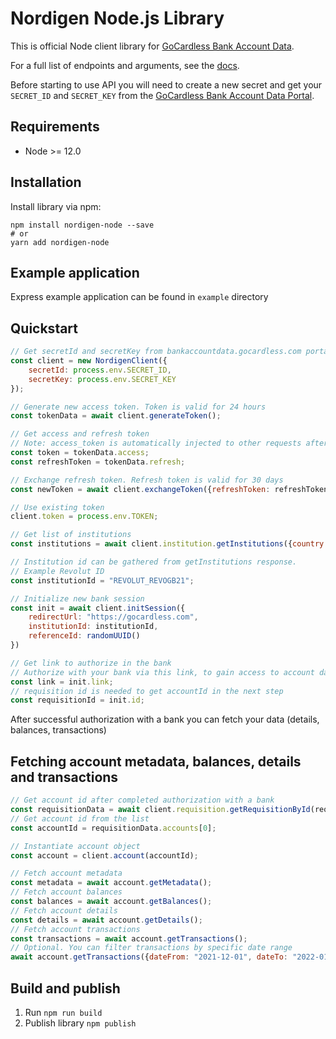 # Nordigen Node.js Library


This is official Node client library for [GoCardless Bank Account Data](https://gocardless.com/bank-account-data/).

For a full list of endpoints and arguments, see the [docs](https://developer.gocardless.com/bank-account-data/quick-start-guide).

Before starting to use API you will need to create a new secret and get your `SECRET_ID` and `SECRET_KEY` from the [GoCardless Bank Account Data Portal](https://bankaccountdata.gocardless.com/user-secrets/).


## Requirements

* Node >= 12.0


## Installation

Install library via npm:

```
npm install nordigen-node --save
# or
yarn add nordigen-node
```

## Example application

Express example application can be found in `example` directory

## Quickstart


```javascript
// Get secretId and secretKey from bankaccountdata.gocardless.com portal and pass to NordigenClient or load from .env file
const client = new NordigenClient({
    secretId: process.env.SECRET_ID,
    secretKey: process.env.SECRET_KEY
});

// Generate new access token. Token is valid for 24 hours
const tokenData = await client.generateToken();

// Get access and refresh token
// Note: access_token is automatically injected to other requests after you successfully obtain it
const token = tokenData.access;
const refreshToken = tokenData.refresh;

// Exchange refresh token. Refresh token is valid for 30 days
const newToken = await client.exchangeToken({refreshToken: refreshToken});

// Use existing token
client.token = process.env.TOKEN;

// Get list of institutions
const institutions = await client.institution.getInstitutions({country: "LV"});

// Institution id can be gathered from getInstitutions response.
// Example Revolut ID
const institutionId = "REVOLUT_REVOGB21";

// Initialize new bank session
const init = await client.initSession({
    redirectUrl: "https://gocardless.com",
    institutionId: institutionId,
    referenceId: randomUUID()
})

// Get link to authorize in the bank
// Authorize with your bank via this link, to gain access to account data
const link = init.link;
// requisition id is needed to get accountId in the next step
const requisitionId = init.id;
```

After successful authorization with a bank you can fetch your data (details, balances, transactions)

## Fetching account metadata, balances, details and transactions

```javascript
// Get account id after completed authorization with a bank
const requisitionData = await client.requisition.getRequisitionById(requisitionId);
// Get account id from the list
const accountId = requisitionData.accounts[0];

// Instantiate account object
const account = client.account(accountId);

// Fetch account metadata
const metadata = await account.getMetadata();
// Fetch account balances
const balances = await account.getBalances();
// Fetch account details
const details = await account.getDetails();
// Fetch account transactions
const transactions = await account.getTransactions();
// Optional. You can filter transactions by specific date range
await account.getTransactions({dateFrom: "2021-12-01", dateTo: "2022-01-30"});
```


## Build and publish

1. Run `npm run build`
2. Publish library `npm publish`
